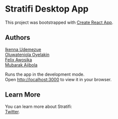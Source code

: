 # Stratifi Desktop App

This project was bootstrapped with [Create React App](https://github.com/facebook/create-react-app).

## Authors

[Ikenna Udemezue](https://github.com/iykethe1st)\
[Oluwateniola Oyelakin](https://github.com/teni-dev)\
[Felix Awosika](https://github.com/LiexICT)\
[Mubarak Ajibola](https://github.com/mubizzy)


Runs the app in the development mode.\
Open [http://localhost:3000](http://localhost:3000) to view it in your browser.


## Learn More

You can learn more about Stratifi:\
[Twitter](https://twitter.com/stratifi_).



